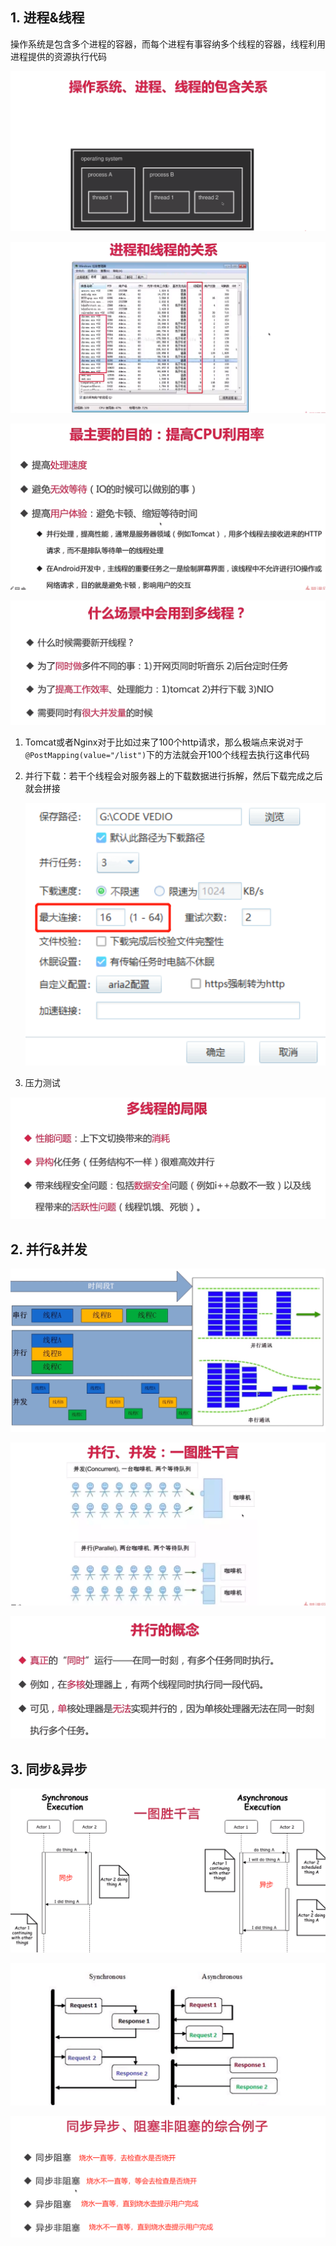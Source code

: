 ## 1. 进程&线程

操作系统是包含多个进程的容器，而每个进程有事容纳多个线程的容器，线程利用进程提供的资源执行代码

![1581561531037](assets/1581561531037.png)

![1581562352124](assets/1581562352124.png)

![1581563316962](assets/1581563316962.png)

![1581563793160](assets/1581563793160.png)

1. Tomcat或者Nginx对于比如过来了100个http请求，那么极端点来说对于
   `@PostMapping(value="/list")`下的方法就会开100个线程去执行这串代码

2. 并行下载：若干个线程会对服务器上的下载数据进行拆解，然后下载完成之后就会拼接

   ![1581563991296](assets/1581563991296.png)

3. 压力测试

![1581564116771](assets/1581564116771.png)

## 2. 并行&并发

![1581564223842](assets/1581564223842.png)

![1581564289769](assets/1581564289769.png)

![1581564309300](assets/1581564309300.png)

## 3. 同步&异步

![1581564710741](assets/1581564710741.png)



![1581564730897](assets/1581564730897.png)

![1581565038994](assets/1581565038994.png)

